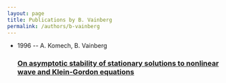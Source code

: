 ```yaml
---
layout: page
title: Publications by B. Vainberg
permalink: /authors/b-vainberg
---
```


<ul class="post-list">
<li><span class='post-meta'>1996 -- A. Komech, B. Vainberg</span><h3><a class='post-link' href="{{ site.baseurl }}/on-asymptotic-stability-of-stationary-solutions-to-nonlinear-wave-and-klein-gordon-equations">On asymptotic stability of stationary solutions to nonlinear wave and Klein-Gordon equations</a></h3></li>

</ul>
